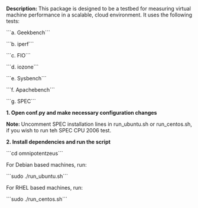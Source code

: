 <P><B>Description: </B>This package is designed to be a testbed for measuring virtual machine performance in a scalable, cloud environment. It uses the following tests:</P>
<P>```a. Geekbench```
<P>```b. iperf```
<P>```c. FIO```
<P>```d. iozone```
<P>```e. Sysbench```
<P>```f. Apachebench```
<P>```g. SPEC```

<P><B>1. Open conf.py and make necessary configuration changes</B></P>
<P><B>Note: </B>Uncomment SPEC installation lines in run_ubuntu.sh or run_centos.sh, if you wish to run teh SPEC CPU 2006 test.

<P><B>2. Install dependencies and run the script</B></P>
<P>```cd omnipotentzeus```
<P>For Debian based machines, run:</P>
<P>```sudo ./run_ubuntu.sh```
<P>For RHEL based machines, run:</P>
<P>```sudo ./run_centos.sh```